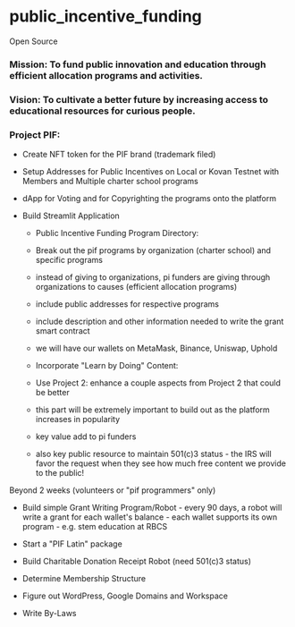 # public_incentive_funding
Open Source 

### Mission: To fund public innovation and education through efficient allocation programs and activities. 

### Vision: To cultivate a better future by increasing access to educational resources for curious people.  

### Project PIF:
- Create NFT token for the PIF brand (trademark filed)

- Setup Addresses for Public Incentives on Local or Kovan Testnet with Members and Multiple charter school programs

- dApp for Voting and for Copyrighting the programs onto the platform 

- Build Streamlit Application 
  - Public Incentive Funding Program Directory:
   
  - Break out the pif programs by organization (charter school) and specific programs
  - instead of giving to organizations, pi funders are giving through organizations to causes (efficient allocation programs)
  - include public addresses for respective programs
  - include description and other information needed to write the grant smart contract
  - we will have our wallets on MetaMask, Binance, Uniswap, Uphold
  
  
  - Incorporate "Learn by Doing" Content:
  
  - Use Project 2: enhance a couple aspects from Project 2 that could be better
   - this part will be extremely important to build out as the platform increases in popularity
   - key value add to pi funders 
   - also key public resource to maintain 501(c)3 status - the IRS will favor the request when they see how much free content we provide to the public!


Beyond 2 weeks (volunteers or "pif programmers" only)

- Build simple Grant Writing Program/Robot
      - every 90 days, a robot will write a grant for each wallet's balance 
      - each wallet supports its own program - e.g. stem education at RBCS

- Start a "PIF Latin" package 

- Build Charitable Donation Receipt Robot (need 501(c)3 status)

- Determine Membership Structure

- Figure out WordPress, Google Domains and Workspace

- Write By-Laws
